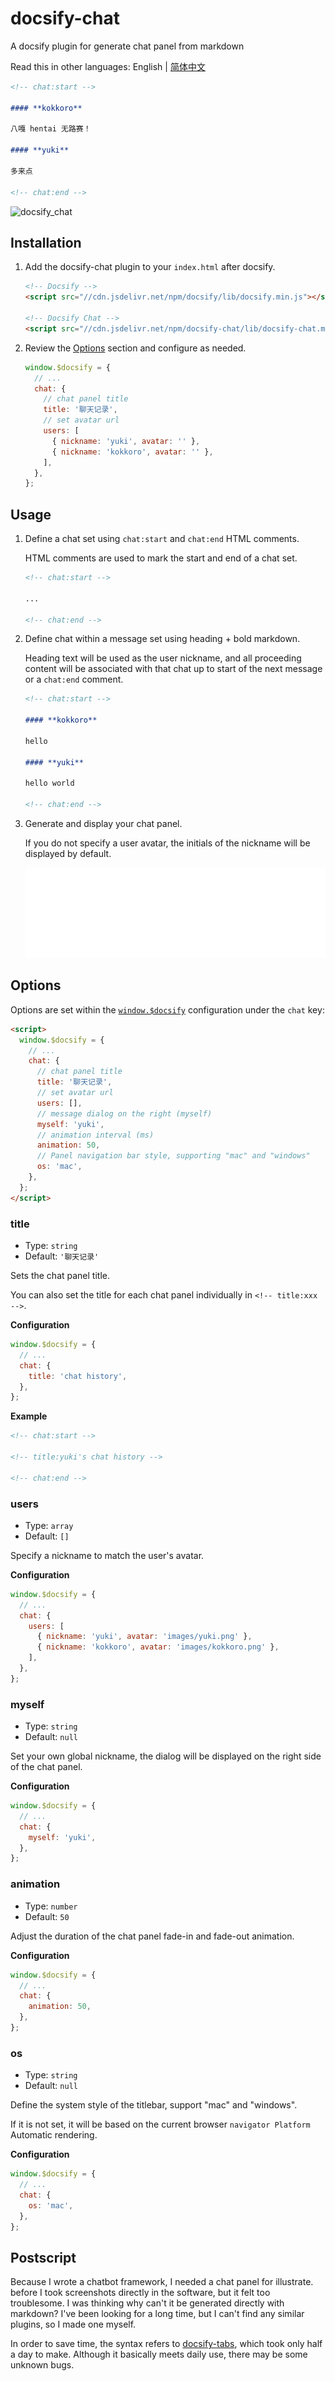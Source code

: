 # docsify-chat

A docsify plugin for generate chat panel from markdown

Read this in other languages: English | [简体中文](./README.zh.md)

```markdown
<!-- chat:start -->

#### **kokkoro**

八嘎 hentai 无路赛！

#### **yuki**

多来点

<!-- chat:end -->
```

![docsify_chat](https://vip2.loli.io/2022/05/10/9HXngprql6w3tmJ.png)

## Installation

1. Add the docsify-chat plugin to your `index.html` after docsify.

   ```html
   <!-- Docsify -->
   <script src="//cdn.jsdelivr.net/npm/docsify/lib/docsify.min.js"></script>

   <!-- Docsify Chat -->
   <script src="//cdn.jsdelivr.net/npm/docsify-chat/lib/docsify-chat.min.js"></script>
   ```

2. Review the [Options](#options) section and configure as needed.

   ```javascript
   window.$docsify = {
     // ...
     chat: {
       // chat panel title
       title: '聊天记录',
       // set avatar url
       users: [
         { nickname: 'yuki', avatar: '' },
         { nickname: 'kokkoro', avatar: '' },
       ],
     },
   };
   ```

## Usage

1. Define a chat set using `chat:start` and `chat:end` HTML comments.

   HTML comments are used to mark the start and end of a chat set.

   ```markdown
   <!-- chat:start -->

   ...

   <!-- chat:end -->
   ```

2. Define chat within a message set using heading + bold markdown.

   Heading text will be used as the user nickname, and all proceeding content will be associated with that chat up to start of the next message or a `chat:end` comment.

   ```markdown
   <!-- chat:start -->

   #### **kokkoro**

   hello

   #### **yuki**

   hello world

   <!-- chat:end -->
   ```

3. Generate and display your chat panel.

   If you do not specify a user avatar, the initials of the nickname will be displayed by default.

   ![demo](/demo.svg)

## Options

Options are set within the [`window.$docsify`](https://docsify.js.org/#/configuration) configuration under the `chat` key:

```html
<script>
  window.$docsify = {
    // ...
    chat: {
      // chat panel title
      title: '聊天记录',
      // set avatar url
      users: [],
      // message dialog on the right (myself)
      myself: 'yuki',
      // animation interval (ms)
      animation: 50,
      // Panel navigation bar style, supporting "mac" and "windows"
      os: 'mac',
    },
  };
</script>
```

### title

- Type: `string`
- Default: `'聊天记录'`

Sets the chat panel title.

You can also set the title for each chat panel individually in `<!-- title:xxx -->`.

**Configuration**

```javascript
window.$docsify = {
  // ...
  chat: {
    title: 'chat history',
  },
};
```

**Example**

```markdown
<!-- chat:start -->

<!-- title:yuki's chat history -->

<!-- chat:end -->
```

### users

- Type: `array`
- Default: `[]`

Specify a nickname to match the user's avatar.

**Configuration**

```javascript
window.$docsify = {
  // ...
  chat: {
    users: [
      { nickname: 'yuki', avatar: 'images/yuki.png' },
      { nickname: 'kokkoro', avatar: 'images/kokkoro.png' },
    ],
  },
};
```

### myself

- Type: `string`
- Default: `null`

Set your own global nickname, the dialog will be displayed on the right side of the chat panel.

**Configuration**

```javascript
window.$docsify = {
  // ...
  chat: {
    myself: 'yuki',
  },
};
```

### animation

- Type: `number`
- Default: `50`

Adjust the duration of the chat panel fade-in and fade-out animation.

**Configuration**

```javascript
window.$docsify = {
  // ...
  chat: {
    animation: 50,
  },
};
```

### os

- Type: `string`
- Default: `null`

Define the system style of the titlebar, support "mac" and "windows".

If it is not set, it will be based on the current browser `navigator Platform` Automatic rendering.

**Configuration**

```javascript
window.$docsify = {
  // ...
  chat: {
    os: 'mac',
  },
};
```

## Postscript

Because I wrote a chatbot framework, I needed a chat panel for illustrate. before I took screenshots directly in the software, but it felt too troublesome. I was thinking why can't it be generated directly with markdown? I've been looking for a long time, but I can't find any similar plugins, so I made one myself.

In order to save time, the syntax refers to [docsify-tabs](https://github.com/jhildenbiddle/docsify-tabs), which took only half a day to make. Although it basically meets daily use, there may be some unknown bugs.
